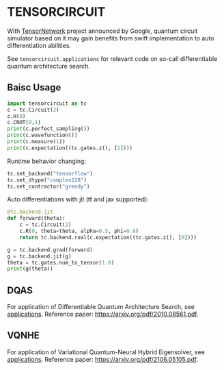 # TENSORCIRCUIT

With [TensorNetwork](https://github.com/google/TensorNetwork) project announced by Google, quantum circuit simulator based on it may gain benefits from swift implementation to auto differentiation abilities.

See `tensorcircuit.applications` for relevant code on so-call differentiable quantum architecture search.

## Baisc Usage

```python
import tensorcircuit as tc
c = tc.Circuit(2)
c.H(0)
c.CNOT(0,1)
print(c.perfect_sampling())
print(c.wavefunction())
print(c.measure(1))
print(c.expectation((tc.gates.z(), [1])))
```

Runtime behavior changing:

```python
tc.set_backend("tensorflow")
tc.set_dtype("complex128")
tc.set_contractor("greedy")
```

Auto differentiations with jit (tf and jax supported):

```python
@tc.backend.jit
def forward(theta):
    c = tc.Circuit(2)
    c.R(0, theta=theta, alpha=0.5, phi=0.8)
    return tc.backend.real(c.expectation((tc.gates.z(), [0])))

g = tc.backend.grad(forward)
g = tc.backend.jit(g)
theta = tc.gates.num_to_tensor(1.0)
print(g(theta))
```

## DQAS

For application of Differentiable Quantum Architecture Search, see [applications](/tensorcircuit/applications). Reference paper: https://arxiv.org/pdf/2010.08561.pdf.

## VQNHE

For application of Variational Quantum-Neural Hybrid Eigensolver, see [applications](/tensorcircuit/applications). Reference paper: https://arxiv.org/pdf/2106.05105.pdf.
